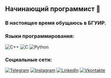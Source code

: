 ## Начинающий программист 👋
### В настоящее время обущаюсь в БГУИР.  
###

### Языки программирования:


![C++](https://img.shields.io/badge/-C++-090909?style=for-the-badge&logo=C%2b%2b&logoColor=6296CC)
![C](https://img.shields.io/badge/-C-090909?style=for-the-badge&logo=C&logoColor=6296CC)
![Python](https://img.shields.io/badge/-Python-090909?style=for-the-badge&logo=Python&logoColor=6296CC)

### Социальные сети:
[![Telegram](https://img.shields.io/badge/-Telegram-090909?style=for-the-badge&logo=telegram&logoColor=27A0D9)](https://t.me/fozboom)
[![Instagram](https://img.shields.io/badge/-Instagram-090909?style=for-the-badge&logo=instagram&logoColor=B4068E)](https://www.instagram.com/yooung.danyaaa/)
[![LinkedIn](https://img.shields.io/badge/-LinkedIn-090909?style=for-the-badge&logo=linkedin&logoColor=007BB6)](https://www.linkedin.com/in/fozboom/)
[![Vkontakte](https://img.shields.io/badge/-Vkontakte-090909?style=for-the-badge&logo=Vk&logoColor=4F7DB3)](https://vk.com/fozboom)


